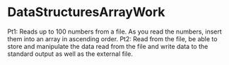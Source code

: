 # DataStructuresArrayWork
Pt1: Reads up to 100 numbers from a file. As you read the numbers, insert them into an array in ascending order. Pt2: Read from the file, be able to store and manipulate the data read from the file and write data to the standard output as well as the external file.
